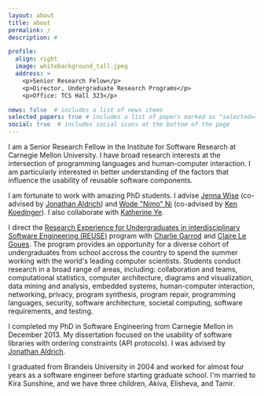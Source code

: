 ```yaml
---
layout: about
title: about
permalink: /
description: #

profile:
  align: right
  image: whitebackground_tall.jpeg
  address: >
    <p>Senior Research Felow</p>
    <p>Director, Undergraduate Research Programs</p>
    <p>Office: TCS Hall 323</p>

news: false  # includes a list of news items
selected_papers: true # includes a list of papers marked as "selected={true}"
social: true  # includes social icons at the bottom of the page
---
```


I am a Senior Research Fellow in the Institute for Software Research at Carnegie Mellon University. I have broad research interests at the intersection of programming languages and human-computer interaction. I am particularly interested in better understanding of the factors that influence the usability of reusable software components.

I am fortunate to work with amazing PhD students. I advise [Jenna Wise](https://www.cs.cmu.edu/~jlwise/) (co-advised by [Jonathan Aldrich](http://www.cs.cmu.edu/~aldrich/)) and [Wode "Nimo" Ni](http://www.cs.cmu.edu/~woden/) (co-advised by [Ken Koedinger](http://pact.cs.cmu.edu/koedinger.html)). I also collaborate with [Katherine Ye](https://www.cs.cmu.edu/~kqy/).

I  direct the  [Research Experience for Undergraduates in interdisciplinary Software Engineering (REUSE)](https://reuse.cs.cmu.edu/) program with [Charlie Garrod](https://www.cs.cmu.edu/~charlie/) and [Claire Le Goues](https://clairelegoues.com/). The program provides an opportunity for a diverse cohort of undergraduates from school accross the country to spend the summer working with the world's leading computer scientists. Students conduct research in a broad range of areas, including: collaboration and teams, computational statistics, computer architecture, diagrams and visualization, data mining and analysis, embedded systems, human-computer interaction, networking, privacy, program synthesis, program repair, programming languages, security, software architecture, societal computing, software requirements, and testing.


I completed my PhD in Software Engineering from Carnegie Mellon in December 2013. My dissertation focused on the usability of software libraries with ordering constraints (API protocols). I was advised by [Jonathan Aldrich](http://www.cs.cmu.edu/~aldrich/).

I graduated from Brandeis University in 2004 and worked for almost four years as a software engineer before starting graduate school. I'm married to Kira Sunshine, and we have three children, Akiva, Elisheva, and Tamir.
